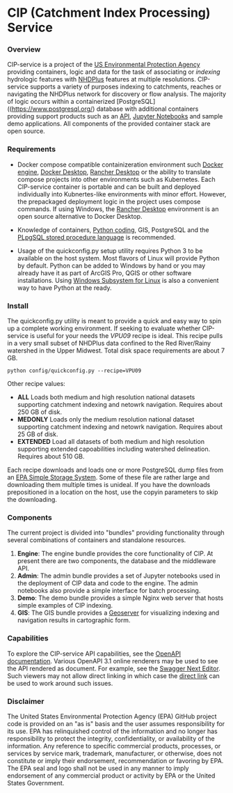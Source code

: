 # CIP (Catchment Index Processing) Service

### Overview

CIP-service is a project of the [US Environmental Protection Agency](https://www.epa.gov) providing containers, logic and data for the task of associating or _indexing_ hydrologic features with [NHDPlus](https://www.epa.gov/waterdata/nhdplus-national-hydrography-dataset-plus) features at multiple resolutions.  CIP-service supports a variety of purposes indexing to catchments, reaches or navigating the NHDPlus network for discovery or flow analysis.  The majority of logic occurs within a containerized [PostgreSQL]((https://www.postgresql.org/) database with additional containers providing support products such as an [API](https://docs.postgrest.org/en/v12/), [Jupyter Notebooks](https://jupyter.org/) and sample demo applications.  All components of the provided container stack are open source. 

### Requirements

* Docker compose compatible containizeration environment such [Docker engine](https://docs.docker.com/engine/), [Docker Desktop](https://www.docker.com/products/docker-desktop/), [Rancher Desktop](https://rancherdesktop.io/) or the ability to translate compose projects into other environments such as Kubernetes.  Each CIP-service container is portable and can be built and deployed individually into Kubnertes-like environments with minor effort.  However, the prepackaged deployment logic in the project uses compose commands.  If using Windows, the [Rancher Desktop](https://rancherdesktop.io/) environment is an open source alternative to Docker Desktop.

* Knowledge of containers, [Python coding](https://www.python.org/), GIS, PostgreSQL and the [PLpgSQL stored procedure language](https://www.postgresql.org/docs/current/plpgsql.html) is recommended.

* Usage of the quickconfig.py setup utility requires Python 3 to be available on the host system.  Most flavors of Linux will provide Python by default.  Python can be added to Windows by hand or you may already have it as part of ArcGIS Pro, QGIS or other software installations.  Using [Windows Subsystem for Linux](https://learn.microsoft.com/en-us/windows/wsl/about) is also a convenient way to have Python at the ready.

### Install

The quickconfig.py utility is meant to provide a quick and easy way to spin up a complete working environment.  If seeking to evaluate whether CIP-service is useful for your needs the *VPU09* recipe is ideal.  This recipe pulls in a very small subset of NHDPlus data confined to the Red River/Rainy watershed in the Upper Midwest.  Total disk space requirements are about 7 GB.

    python config/quickconfig.py --recipe=VPU09

Other recipe values:

* **ALL** Loads both medium and high resolution national datasets supporting catchment indexing and netowrk navigation.  Requires about 250 GB of disk.
* **MEDONLY** Loads only the medium resolution national dataset supporting catchment indexing and netowrk navigation.  Requires about 25 GB of disk.
* **EXTENDED** Load all datasets of both medium and high resolution supporting extended capoabilities including watershed delineation.  Requires about 510 GB.

Each recipe downloads and loads one or more PostgreSQL dump files from an [EPA Simple Storage System](https://dmap-data-commons-ow.s3.amazonaws.com/index.html#data/cipsrv/).  Some of these file are rather large and downloading them multiple times is unideal.  If you have the downloads prepositioned in a location on the host, use the copyin parameters to skip the downloading.

### Components

The current project is divided into "bundles" providing functionality through several combinations of containers and standalone resources.

1. **Engine**: The engine bundle provides the core functionality of CIP.  At present there are two components, the database and the middleware API.
2. **Admin**: The admin bundle provides a set of Jupyter notebooks used in the deployment of CIP data and code to the engine.  The admin notebooks also provide a simple interface for batch processing.
3. **Demo**: The demo bundle provides a simple Nginx web server that hosts simple examples of CIP indexing.
4. **GIS**: The GIS bundle provides a [Geoserver](https://geoserver.org/) for visualizing indexing and navigation results in cartographic form.

### Capabilities

To explore the CIP-service API capabilities, see the [OpenAPI documentation](docs/openapi.yml).  Various OpenAPI 3.1 online renderers may be used to see the API rendered as document. For example, see the [Swagger Next Editor](https://editor-next.swagger.io/?spec=https://raw.githubusercontent.com/USEPA/CIP-service/main/docs/openapi.yml). Such viewers may not allow direct linking in which case the [direct link](https://raw.githubusercontent.com/USEPA/CIP-service/main/docs/openapi.yml) can be used to work around such issues.

### Disclaimer

The United States Environmental Protection Agency (EPA) GitHub project code is provided on an "as is" basis and the user assumes responsibility for its use. EPA has relinquished control of the information and no longer has responsibility to protect the integrity, confidentiality, or availability of the information. Any reference to specific commercial products, processes, or services by service mark, trademark, manufacturer, or otherwise, does not constitute or imply their endorsement, recommendation or favoring by EPA. The EPA seal and logo shall not be used in any manner to imply endorsement of any commercial product or activity by EPA or the United States Government.
